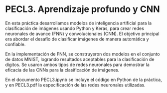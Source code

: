 # PECL3. Aprendizaje profundo y CNN

En esta práctica desarrollamos modelos de inteligencia artificial para la clasificación de imágenes usando Python y Keras, para crear redes neuronales de avance (FNN) y convolucionales (CNN). El objetivo principal era abordar el desafío de clasificar imágenes de manera automática y confiable.

En la implementación de FNN, se construyeron dos modelos en el conjunto de datos MNIST, logrando resultados aceptables para la clasificación de dígitos. Se usaron ambos tipos de redes neuronales para demostrar la eficacia de las CNNs para la clasificación de imágenes.

En el documento PECL3.ipynb se incluye el código en Python de la práctica, y en PECL3.pdf la especificación de las redes neuronales utilizadas.